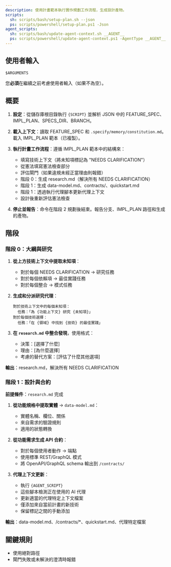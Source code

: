 ```yaml
---
description: 使用計畫範本執行實作規劃工作流程，生成設計產物。
scripts:
  sh: scripts/bash/setup-plan.sh --json
  ps: scripts/powershell/setup-plan.ps1 -Json
agent_scripts:
  sh: scripts/bash/update-agent-context.sh __AGENT__
  ps: scripts/powershell/update-agent-context.ps1 -AgentType __AGENT__
---
```


## 使用者輸入

```text
$ARGUMENTS
```

您**必須**在繼續之前考慮使用者輸入（如果不為空）。

## 概要

1. **設定**：從儲存庫根目錄執行 `{SCRIPT}` 並解析 JSON 中的 FEATURE_SPEC、IMPL_PLAN、SPECS_DIR、BRANCH。

2. **載入上下文**：讀取 FEATURE_SPEC 和 `.specify/memory/constitution.md`。載入 IMPL_PLAN 範本（已複製）。

3. **執行計畫工作流程**：遵循 IMPL_PLAN 範本中的結構來：
   - 填寫技術上下文（將未知項標記為 "NEEDS CLARIFICATION"）
   - 從憲法填寫憲法檢查部分
   - 評估閘門（如果違規未經正當理由則報錯）
   - 階段 0：生成 research.md（解決所有 NEEDS CLARIFICATION）
   - 階段 1：生成 data-model.md、contracts/、quickstart.md
   - 階段 1：透過執行代理腳本更新代理上下文
   - 設計後重新評估憲法檢查

4. **停止並報告**：命令在階段 2 規劃後結束。報告分支、IMPL_PLAN 路徑和生成的產物。

## 階段

### 階段 0：大綱與研究

1. **從上方技術上下文中提取未知項**：
   - 對於每個 NEEDS CLARIFICATION → 研究任務
   - 對於每個依賴項 → 最佳實踐任務
   - 對於每個整合 → 模式任務

2. **生成和分派研究代理**：
   ```
   對於技術上下文中的每個未知項：
     任務：「為 {功能上下文} 研究 {未知項}」
   對於每個技術選擇：
     任務：「在 {領域} 中找到 {技術} 的最佳實踐」
   ```

3. **在 `research.md` 中整合發現**，使用格式：
   - 決策：[選擇了什麼]
   - 理由：[為什麼選擇]
   - 考慮的替代方案：[評估了什麼其他選項]

**輸出**：research.md，解決所有 NEEDS CLARIFICATION

### 階段 1：設計與合約

**前提條件**：`research.md` 完成

1. **從功能規格中提取實體** → `data-model.md`：
   - 實體名稱、欄位、關係
   - 來自需求的驗證規則
   - 適用的狀態轉換

2. **從功能需求生成 API 合約**：
   - 對於每個使用者動作 → 端點
   - 使用標準 REST/GraphQL 模式
   - 將 OpenAPI/GraphQL schema 輸出到 `/contracts/`

3. **代理上下文更新**：
   - 執行 `{AGENT_SCRIPT}`
   - 這些腳本檢測正在使用的 AI 代理
   - 更新適當的代理特定上下文檔案
   - 僅添加來自當前計畫的新技術
   - 保留標記之間的手動添加

**輸出**：data-model.md、/contracts/*、quickstart.md、代理特定檔案

## 關鍵規則

- 使用絕對路徑
- 閘門失敗或未解決的澄清時報錯
